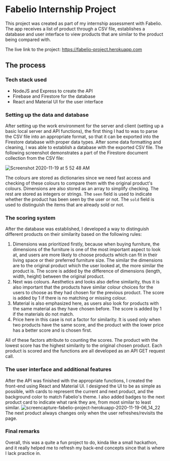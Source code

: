 # Fabelio Internship Project

This project was created as part of my internship assessment with Fabelio. The app receives a list of product through a CSV file, establishes a database and user interface to view products that are similar to the product being compared with. 

The live link to the project: https://fabelio-project.herokuapp.com

## The process

### Tech stack used
- NodeJS and Express to create the API
- Firebase and Firestore for the database
- React and Material UI for the user interface

### Setting up the data and database

After setting up the work environment for the server and client (setting up a basic local server and API functions), the first thing I had to was to parse the CSV file into an appropriate format, so that it can be exported into the Firestore database with proper data types. After some data formatting and cleaning, I was able to establish a database with the exported CSV file. The following screenshot demonstrates a part of the Firestore document collection from the CSV file:

![Screenshot 2020-11-19 at 5 52 48 AM](https://user-images.githubusercontent.com/25546711/99593279-636dcd00-2a2c-11eb-82a3-c2c8c8120347.png)

The colours are stored as dictionaries since we need fast access and checking of these colours to compare them with the original product's colours. Dimensions are also stored as an array to simplify checking. The rest are stored as integers or strings. The `seen` field is used to indicate whether the product has been seen by the user or not. The `sold` field is used to distinguish the items that are already sold or not.

### The scoring system

After the database was established, I developed a way to distinguish different products on their similarity based on the following rules:

1. Dimensions was prioritized firstly, because when buying furniture, the dimensions of the furniture is one of the most important aspect to look at, and users are more likely to choose products which can fit in their living space or their preferred furniture size. The similar the dimensions are to the original product which the user looked at, the more similar the product is. The score is added by the difference of dimensions (length, width, height) between the original product.
2. Next was colours. Aesthetics and looks also define similarity, thus it is also important that the products have similar colour choices for the users to choose as they had chosen for the previous product. The score is added by 1 if there is no matching or missing colour.
3. Material is also emphasized here, as users also look for products with the same material as they have chosen before. The score is added by 1 if the materials do not match.
4. Price here in this case is not a factor for similarity. It is used only when two products have the same score, and the product with the lower price has a better score and is chosen first.

All of these factors attribute to counting the scores. The product with the lowest score has the highest similarity to the original chosen product. Each product is scored and the functions are all developed as an API GET request call.

### The user interface and additional features
After the API was finished with the appropriate functions, I created the front-end using React and Material UI. I designed the UI to be as simple as possible, with cards to represent the current and next product, and the background color to match Fabelio's theme. I also added badges to the next product card to indicate what rank they are, from most similar to least similar. 
![screencapture-fabelio-project-herokuapp-2020-11-19-06_14_22](https://user-images.githubusercontent.com/25546711/99595015-f4de3e80-2a2e-11eb-96c9-cb764072b41c.png)
The next product always changes only when the user refreshes/revisits the page.

### Final remarks
Overall, this was a quite a fun project to do, kinda like a small hackathon, and it really helped me to refresh my back-end concepts since that is where I lack practice in.
